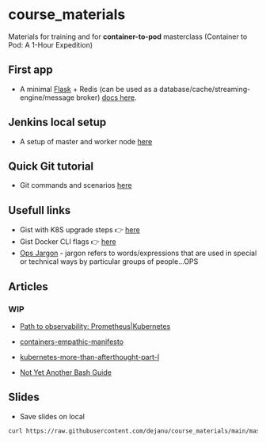 # course_materials
Materials for training and for **container-to-pod** masterclass (Container to Pod: A 1-Hour Expedition)

## First app
* A minimal [Flask](https://flask.palletsprojects.com/en/3.0.x/quickstart/#a-minimal-application) + Redis (can be used as a database/cache/streaming-engine/message broker) [docs here](https://github.com/dejanu/course_materials/tree/main/python_hello_app).

## Jenkins local setup

* A setup of master and worker node [here](https://github.com/dejanu/devops_fundamentals/tree/main/jenkins-dockercompose#readme)

## Quick Git tutorial

* Git commands and scenarios [here](https://github.com/dejanu/devops_fundamentals/blob/main/gitdemo/readme.md)

## Usefull links

* Gist with K8S upgrade steps 👉 [here](https://gist.github.com/dejanu/89ec2565d3a923a368f5dc046259e2b9)
* Gist Docker CLI flags 👉 [here](https://gist.github.com/dejanu/12a44a086d9eed02f8770281d12de925)
* [Ops Jargon](https://gist.github.com/dejanu/a761175e9972d689421cbf435bf98223) -  jargon refers to words/expressions that are used in special or technical ways by particular groups of people...OPS
 
## Articles
### WIP

* [Path to observability: Prometheus|Kubernetes](https://www.linkedin.com/pulse/path-observability-prometheuskubernetes-alexandru-dejanu-ufz8c/)

* [containers-empathic-manifesto](https://www.linkedin.com/pulse/containers-empathic-manifesto-alexandru-dejanu-1xuzf/)

* [kubernetes-more-than-afterthought-part-I](https://www.linkedin.com/pulse/kubernetes-more-than-afterthought-part-i-alexandru-dejanu-tcc5f/)

* [Not Yet Another Bash Guide](https://medium.com/@dejanualex/not-yet-another-another-guide-about-bash-327692da88ed)

## Slides

* Save slides on local
```bash
curl https://raw.githubusercontent.com/dejanu/course_materials/main/masterclass_slides.key -o masterclass_slides.key
```